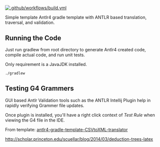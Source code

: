 # 

[![.github/workflows/build.yml](https://github.com/vicsz/antlr4-gradle-template-CSVtoXML-translator/actions/workflows/build.yml/badge.svg)](https://github.com/vicsz/antlr4-gradle-template-CSVtoXML-translator/actions/workflows/build.yml)


Simple template Antlr4 gradle template with ANTLR based translation, traversal, and validation.

## Running the Code 

Just run gradlew from root directory to generate Antlr4 created code, compile actual code, and run unit tests.

Only requirement is a JavaJDK installed. 

```sh
./gradlew
```

## Testing G4 Grammers

GUI based Antlr Validation tools such as the ANTLR Intellij Plugin help in rapidly verifying Grammer file updates. 

Once plugin is installed, you'll have a right click context of *Test Rule* when viewing the G4 file in the IDE.

From template: [antlr4-gradle-template-CSVtoXML-translator](https://github.com/vicsz/antlr4-gradle-template-CSVtoXML-translator)


http://scholar.princeton.edu/scuellar/blog/2014/03/deduction-trees-latex